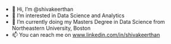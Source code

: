 - 👋 Hi, I’m @shivakeerthan
- 👀 I’m interested in Data Science and Analytics
- 🌱 I’m currently doing my Masters Degree in Data Science from Northeastern University, Boston
- 📫 You can reach me on www.linkedin.com/in/shivakeerthan 

<!---
shivakeerthan/shivakeerthan is a ✨ special ✨ repository because its `README.md` (this file) appears on your GitHub profile.
You can click the Preview link to take a look at your changes.
--->
